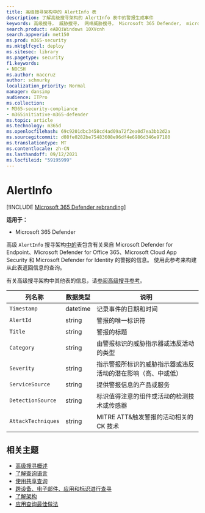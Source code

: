 ```yaml
---
title: 高级搜寻架构中的 AlertInfo 表
description: 了解高级搜寻架构的 AlertInfo 表中的警报生成事件
keywords: 高级搜寻， 威胁搜寻， 网络威胁搜寻， Microsoft 365 Defender， microsoft 365， m365， 搜索， 查询， 遥测， 架构参考， kusto， 表格， 列， 数据类型， 说明， AlertInfo， 警报， 严重性， 类别， MITRE， ATT&CK， Microsoft Defender for Endpoint， Microsoft Defender for Office 365， Microsoft Cloud App Security， MCAS， 和 Microsoft Defender for Identity
search.product: eADQiWindows 10XVcnh
search.appverid: met150
ms.prod: m365-security
ms.mktglfcycl: deploy
ms.sitesec: library
ms.pagetype: security
f1.keywords:
- NOCSH
ms.author: maccruz
author: schmurky
localization_priority: Normal
manager: dansimp
audience: ITPro
ms.collection:
- M365-security-compliance
- m365initiative-m365-defender
ms.topic: article
ms.technology: m365d
ms.openlocfilehash: 69c9201dbc3458cd4ad09a72f2ea0d7ea3bb2d2a
ms.sourcegitcommit: d08fe0282be75483608e96df4e6986d346e97180
ms.translationtype: MT
ms.contentlocale: zh-CN
ms.lasthandoff: 09/12/2021
ms.locfileid: "59195999"
---
```

# <a name="alertinfo"></a>AlertInfo

[!INCLUDE [Microsoft 365 Defender rebranding](../includes/microsoft-defender.md)]


**适用于：**
- Microsoft 365 Defender



高级 `AlertInfo` 搜寻架构[中的](advanced-hunting-overview.md)表包含有关来自 Microsoft Defender for Endpoint、Microsoft Defender for Office 365、Microsoft Cloud App Security 和 Microsoft Defender for Identity 的警报的信息。 使用此参考来构建从此表返回信息的查询。

有关高级搜寻架构中其他表的信息，请[参阅高级搜寻参考](advanced-hunting-schema-tables.md)。

| 列名称 | 数据类型 | 说明 |
|-------------|-----------|-------------|
| `Timestamp` | datetime | 记录事件的日期和时间 |
| `AlertId` | string | 警报的唯一标识符 |
| `Title` | string | 警报的标题 |
| `Category` | string | 由警报标识的威胁指示器或违反活动的类型 |
| `Severity` | string | 指示警报所标识的威胁指示器或违反活动的潜在影响（高、中或低） |
| `ServiceSource` | string | 提供警报信息的产品或服务 |
| `DetectionSource` | string | 标识值得注意的组件或活动的检测技术或传感器 |
| `AttackTechniques` | string | MITRE ATT&触发警报的活动相关的 CK 技术 |

## <a name="related-topics"></a>相关主题
- [高级搜寻概述](advanced-hunting-overview.md)
- [了解查询语言](advanced-hunting-query-language.md)
- [使用共享查询](advanced-hunting-shared-queries.md)
- [跨设备、电子邮件、应用和标识进行查寻](advanced-hunting-query-emails-devices.md)
- [了解架构](advanced-hunting-schema-tables.md)
- [应用查询最佳做法](advanced-hunting-best-practices.md)
